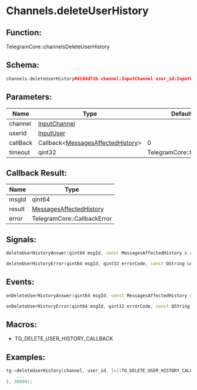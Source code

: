 # Channels.deleteUserHistory

## Function:

TelegramCore::channelsDeleteUserHistory

## Schema:

```c++
channels.deleteUserHistory#d10dd71b channel:InputChannel user_id:InputUser = messages.AffectedHistory;
```
## Parameters:

|Name|Type|Default|
|----|----|-------|
|channel|[InputChannel](../../types/inputchannel.md)||
|userId|[InputUser](../../types/inputuser.md)||
|callBack|Callback&lt;[MessagesAffectedHistory](../../types/messagesaffectedhistory.md)&gt;|0|
|timeout|qint32|TelegramCore::timeOut()|

## Callback Result:

|Name|Type|
|----|----|
|msgId|qint64|
|result|[MessagesAffectedHistory](../../types/messagesaffectedhistory.md)|
|error|TelegramCore::CallbackError|

## Signals:

```c++
deleteUserHistoryAnswer(qint64 msgId, const MessagesAffectedHistory & result)
```
```c++
deleteUserHistoryError(qint64 msgId, qint32 errorCode, const QString &errorText)
```

## Events:

```c++
onDeleteUserHistoryAnswer(qint64 msgId, const MessagesAffectedHistory & result)
```
```c++
onDeleteUserHistoryError(qint64 msgId, qint32 errorCode, const QString &errorText)
```

## Macros:

* TG_DELETE_USER_HISTORY_CALLBACK

## Examples:

```c++
tg->deleteUserHistory(channel, user_id, [=](TG_DELETE_USER_HISTORY_CALLBACK){
    ...
}, 30000);
```
